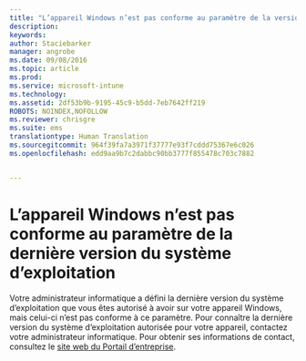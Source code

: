 ```yaml
---
title: "L’appareil Windows n’est pas conforme au paramètre de la version maximale du système d’exploitation | Microsoft Intune"
description: 
keywords: 
author: Staciebarker
manager: angrobe
ms.date: 09/08/2016
ms.topic: article
ms.prod: 
ms.service: microsoft-intune
ms.technology: 
ms.assetid: 2df53b9b-9195-45c9-b5dd-7eb7642ff219
ROBOTS: NOINDEX,NOFOLLOW
ms.reviewer: chrisgre
ms.suite: ems
translationtype: Human Translation
ms.sourcegitcommit: 964f39fa7a3971f37777e93f7cddd75367e6c026
ms.openlocfilehash: edd9aa9b7c2dabbc90bb3777f855478c703c7882


---
```



# L’appareil Windows n’est pas conforme au paramètre de la dernière version du système d’exploitation

Votre administrateur informatique a défini la dernière version du système d’exploitation que vous êtes autorisé à avoir sur votre appareil Windows, mais celui-ci n’est pas conforme à ce paramètre. Pour connaître la dernière version du système d’exploitation autorisée pour votre appareil, contactez votre administrateur informatique. Pour obtenir ses informations de contact, consultez le [site web du Portail d’entreprise](http://portal.manage.microsoft.com).



<!--HONumber=Oct16_HO2-->


